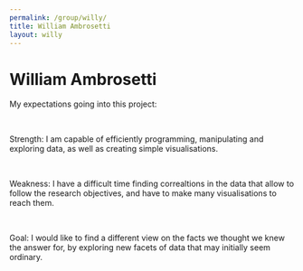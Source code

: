 ```yaml
---
permalink: /group/willy/
title: William Ambrosetti
layout: willy
---
```


# William Ambrosetti

My expectations going into this project:

<br>

<span class="special">Strength:</span>
I am capable of efficiently programming, manipulating and exploring data, as well as creating simple visualisations.

<br>

<span class="special">Weakness:</span>
I have a difficult time finding correaltions in the data that allow to follow the research objectives, and have to make many visualisations to reach them.

<br>

<span class="special">Goal:</span>
I would like to find a different view on the facts we thought we knew the answer for, by exploring new facets of data that may initially seem ordinary.
